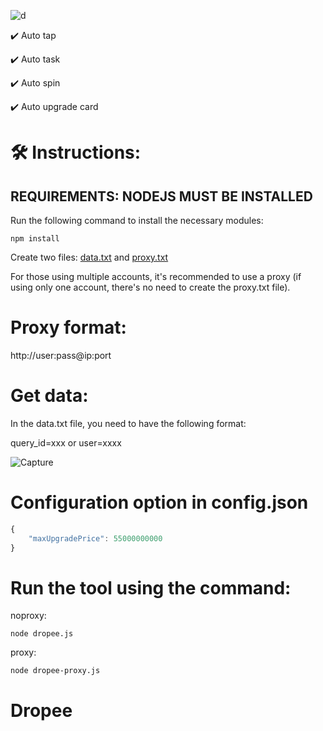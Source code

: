 
![d](https://github.com/user-attachments/assets/2cf50cdd-a719-4602-9a0e-77365b479bf1)

✔️ Auto tap

✔️ Auto task

✔️ Auto spin

✔️ Auto upgrade card


# 🛠️ Instructions:

## REQUIREMENTS: NODEJS MUST BE INSTALLED

Run the following command to install the necessary modules:

`npm install`

Create two files: [data.txt](data.txt) and [proxy.txt](proxy.txt)

For those using multiple accounts, it's recommended to use a proxy (if using only one account, there's no need to create the proxy.txt file).

# Proxy format:

http://user:pass@ip:port

# Get data:

In the data.txt file, you need to have the following format:

query_id=xxx or user=xxxx

![Capture](https://github.com/user-attachments/assets/6db0b3ed-86fe-4cf7-b9c3-9dde4c0f2efb)

# Configuration option in config.json

```js
{
    "maxUpgradePrice": 55000000000
}
```

# Run the tool using the command:

noproxy:

`node dropee.js`

proxy:

`node dropee-proxy.js`
# Dropee
